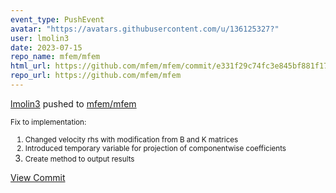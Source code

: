 ```yaml
---
event_type: PushEvent
avatar: "https://avatars.githubusercontent.com/u/136125327?"
user: lmolin3
date: 2023-07-15
repo_name: mfem/mfem
html_url: https://github.com/mfem/mfem/commit/e331f29c74fc3e845bf881f1790e8ae827afd007
repo_url: https://github.com/mfem/mfem
---
```


<a href='https://github.com/lmolin3' target='_blank'>lmolin3</a> pushed to <a href='https://github.com/mfem/mfem' target='_blank'>mfem/mfem</a>

<small>Fix to implementation:
1. Changed velocity rhs with modification from B and K matrices
2. Introduced  temporary variable for projection of componentwise coefficients
3. Create method to output results</small>

<a href='https://github.com/mfem/mfem/commit/e331f29c74fc3e845bf881f1790e8ae827afd007' target='_blank'>View Commit</a>